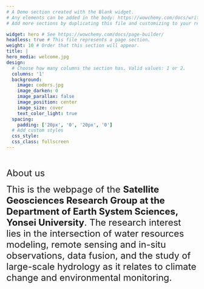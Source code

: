 ```yaml
---
# A Demo section created with the Blank widget.
# Any elements can be added in the body: https://wowchemy.com/docs/writing-markdown-latex/
# Add more sections by duplicating this file and customizing to your requirements.

widget: hero # See https://wowchemy.com/docs/page-builder/
headless: true # This file represents a page section.
weight: 10 # Order that this section will appear.
title: |
hero_media: welcome.jpg
design:
  # Choose how many columns the section has. Valid values: 1 or 2.
  columns: '1'
  background:
    image: coders.jpg
    image_darken: 0
    image_parallax: false
    image_position: center
    image_size: cover
    text_color_light: true
  spacing:
    padding: ['20px', '0', '20px', '0']
  # Add custom styles
  css_style:
  css_class: fullscreen
---
```


<br>

<font size='5'>About us</font>

<font size='5'>This is the webpage of the **Satellite Geosciences Research Group at the Department of Earth System Sciences, Yonsei University**. The research interest lies in the intersection of water resources modeling, remote sensing and in-situ observations, data fusion, and the study of large-scale hydrology as it relates to climate change and environmental monitoring.</font>
